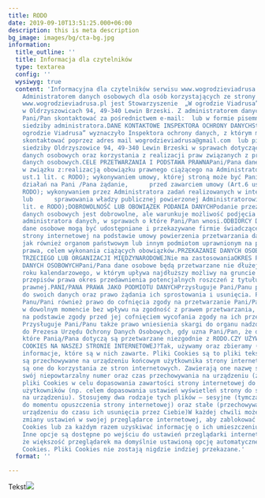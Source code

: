 ```yaml
---
title: RODO
date: 2019-09-10T13:51:25.000+06:00
description: this is meta description
bg_image: images/bg/cta-bg.jpg
information:
  title_outline: ''
  title: Informacja dla czytelników
  type: textarea
  config: ''
  wysiwyg: true
  content: 'Informacyjna dla czytelników serwisu www.wogrodzieviadrusa.pl DANE ADMINISTRATORA
    Administratorem danych osobowych dla osób korzystających ze strony internetowej
    www.wogrodzieviadrusa.pl jest Stowarzyszenie  „W ogrodzie Viadrusa” z siedzibą
    w Oldrzyszowicach 94, 49-340 Lewin Brzeski. Z administratorem danych może się
    Pani/Pan skontaktować za pośrednictwem e-mail:  lub w formie pisemnej na adres
    siedziby administratora.DANE KONTAKTOWE INSPEKTORA OCHRONY DANYCHStowarzyszenie  „W
    ogrodzie Viadrusa” wyznaczyło Inspektora ochrony danych, z którym mogą się Państwo
    skontaktować poprzez adres mail wogrodzieviadrusa@gmail.com  lub pisemnie na adres
    siedziby Oldrzyszowice 94, 49-340 Lewin Brzeski w sprawach dotyczących przetwarzania
    danych osobowych oraz korzystania z realizacji praw związanych z przetwarzaniem
    danych osobowych.CELE PRZETWARZANIA I PODSTAWA PRAWNAPani/Pana dane mogą być przetwarzane
    w związku z:realizacją obowiązku prawnego ciążącego na Administratorze (Art.6
    ust.1 lit. c RODO); wykonywaniem umowy, której stroną może być Pani/Pan lub podjęciem
    działań na Pani /Pana żądanie,      przed zawarciem umowy (Art.6 ust.1 lit. b
    RODO); wykonywaniem przez Administratora zadań realizowanych w interesie publicznym
    lub      sprawowania władzy publicznej powierzonej Administratorowi (Art.6 ust.1
    lit. e RODO);DOBROWOLNOŚĆ LUB OBOWIĄZEK PODANIA DANYCHPodanie przez Panią/Pana
    danych osobowych jest dobrowolne, ale warunkuje możliwość podjęcia działań przez
    administratora danych, w sprawach o które Pani/Pan wnosi.ODBIORCY DANYCHPani/Pana
    dane osobowe mogą być udostępniane i przekazywane firmie świadczącej usługi serwisowe
    strony internetowej na podstawie umowy powierzenia przetwarzania danych osobowych,
    jak również organom państwowym lub innym podmiotom uprawnionym na podstawie przepisów
    prawa, celem wykonania ciążących obowiązków.PRZEKAZANIE DANYCH OSOBOWYCH DO PAŃSTWA
    TRZECIEGO LUB ORGANIZACJI MIĘDZYNARODOWEJNie ma zastosowaniaOKRES PRZECHOWYWANIA
    DANYCH OSOBOWYCHPani/Pana dane osobowe będą przetwarzane nie dłużej niż do końca
    roku kalendarzowego, w którym upływa najdłuższy możliwy na gruncie stosownych
    przepisów prawa okres przedawnienia potencjalnych roszczeń z tytułu odpowiedzialności
    prawnej.PANI/PANA PRAWA JAKO PODMIOTU DANYCHPrzysługuje Pani/Panu prawo dostępu
    do swoich danych oraz prawo żądania ich sprostowania i usunięcia. Przysługuje
    Panu/Pani również prawo do cofnięcia zgody na przetwarzanie Pani/Pana danych osobowych
    w dowolnym momencie bez wpływu na zgodność z prawem przetwarzania, którego dokonano
    na podstawie zgody przed jej cofnięciem wycofania zgody na ich przetwarzanie.
    Przysługuje Pani/Panu także prawo wniesienia skargi do organu nadzorczego tj.
    do Prezesa Urzędu Ochrony Danych Osobowych, gdy uzna Pani/Pan, że dane osobowe,
    które Panią/Pana dotyczą są przetwarzane niezgodnie z RODO.CZY UŻYWAMY PLIKÓW
    COOKIES NA NASZEJ STRONIE INTERNETOWEJ?Tak, używamy oraz zbieramy (w sposób automatyczny)
    informacje, które są w nich zawarte. Pliki Cookies są to pliki tekstowe, które
    są przechowywane na urządzeniu końcowym użytkownika strony internetowej i przeznaczone
    są one do korzystania ze stron internetowych. Zawierają one nazwę strony internetowej,
    swój niepowtarzalny numer oraz czas przechowywania na urządzeniu (źródło: www.wikipedia.pl).Wykorzystujemy
    pliki Cookies w celu dopasowania zawartości strony internetowej do preferencji
    użytkowników (np. celem dopasowania ustawień wyświetleń strony do systemu operacyjnego
    na urządzeniu). Stosujemy dwa rodzaje tych plików – sesyjne (tymczasowe, przechowywane
    do momentu opuszczenia strony internetowej) oraz stałe (przechowywane na Twoim
    urządzeniu do czasu ich usunięcia przez Ciebie)W każdej chwili możesz dokonać
    zmiany ustawień w swojej przeglądarce internetowej, aby zablokować obsługę plików
    Cookies lub za każdym razem uzyskiwać informację o ich umieszczeniu na Twoim urządzeniu.
    Inne opcje są dostępne po wejściu do ustawień przeglądarki internetowej.Pamiętaj,
    że większość przeglądarek ma domyślnie ustawioną opcję automatycznego zapisu plików
    Cookies. Pliki Cookies nie zostają nigdzie indziej przekazane.'
  format: ''

---
```

Tekst![](/uploads/logo_stowarzyszenie_viadrusa.png)